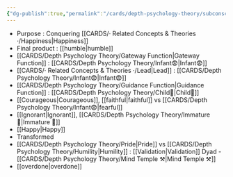 ```yaml
---
{"dg-publish":true,"permalink":"/cards/depth-psychology-theory/subconscious/","created":"2022-12-21T17:09:42.235+01:00","updated":"2023-04-25T15:15:44.783+02:00"}
---
```



- Purpose : Conquering [[CARDS/· Related Concepts & Theories ·/Happiness\|Happiness]]
- Final product : [[humble\|humble]]
- [[CARDS/Depth Psychology Theory/Gateway Function\|Gateway Function]] : [[CARDS/Depth Psychology Theory/Infant😨\|Infant😨]]
- [[CARDS/· Related Concepts & Theories ·/Lead\|Lead]] : [[CARDS/Depth Psychology Theory/Infant😨\|Infant😨]]
- [[CARDS/Depth Psychology Theory/Guidance Function\|Guidance Function]] : [[CARDS/Depth Psychology Theory/Child👼\|Child👼]] 
- [[Courageous\|Courageous]], [[faithful\|faithful]] vs [[CARDS/Depth Psychology Theory/Infant😨\|fearful]]
- [[Ignorant\|Ignorant]], [[CARDS/Depth Psychology Theory/Immature 🐎\|Immature 🐎]]
- [[Happy\|Happy]]
- Transformed
- [[CARDS/Depth Psychology Theory/Pride\|Pride]] vs [[CARDS/Depth Psychology Theory/Humility\|Humility]] : [[Validation\|Validation]] Dyad - [[CARDS/Depth Psychology Theory/Mind Temple ⚒️\|Mind Temple ⚒️]] 
- [[overdone\|overdone]]
